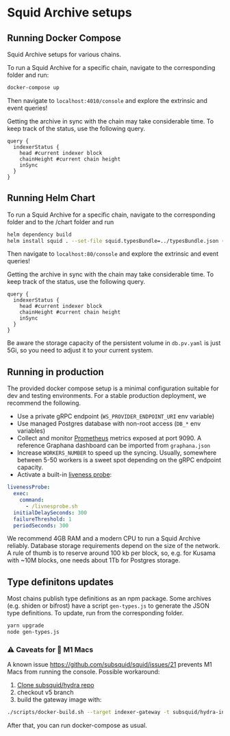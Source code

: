 # Squid Archive setups

## Running Docker Compose

Squid Archive setups for various chains.

To run a Squid Archive for a specific chain, navigate to the corresponding folder and run:

```sh
docker-compose up
```

Then navigate to `localhost:4010/console` and explore the extrinsic and event queries!

Getting the archive in sync with the chain may take considerable time. To keep track of the status, use the following query.

```gql
query {
  indexerStatus {
    head #current indexer block
    chainHeight #current chain height
    inSync
  }
}
```

## Running Helm Chart

To run a Squid Archive for a specific chain, navigate to the corresponding folder and to the /chart folder and run

```sh
helm dependency build
helm install squid . --set-file squid.typesBundle=../typesBundle.json (or --set-file squid.types=../types.json)
```

Then navigate to `localhost:80/console` and explore the extrinsic and event queries!

Getting the archive in sync with the chain may take considerable time. To keep track of the status, use the following query.

```gql
query {
  indexerStatus {
    head #current indexer block
    chainHeight #current chain height
    inSync
  }
}
```

Be aware the storage capacity of the persistent volume in `db.pv.yaml` is just 5Gi, so you need to adjust it to your current system.

## Running in production

The provided docker compose setup is a minimal configuration suitable for dev and testing environments. For a stable production deployment, we recommend the following.

- Use a private gRPC endpoint (`WS_PROVIDER_ENDPOINT_URI` env variable)
- Use managed Postgres database with non-root access (`DB_*` env variables)
- Collect and monitor [Prometheus](https://prometheus.io/) metrics exposed at port 9090. A reference Graphana dashboard can be imported from `graphana.json`
- Increase `WORKERS_NUMBER` to speed up the syncing. Usually, somewhere between 5-50 workers is a sweet spot depending on the gRPC endpoint capacity.
- Activate a built-in [liveness probe](https://kubernetes.io/docs/tasks/configure-pod-container/configure-liveness-readiness-startup-probes/):

```yaml
livenessProbe:
  exec:
    command:
      - /livnesprobe.sh
  initialDelaySeconds: 300
  failureThreshold: 1
  periodSeconds: 300
```

We recommend 4GB RAM and a modern CPU to run a Squid Archive reliably. Database storage requirements depend on the size of the network. A rule of thumb is to reserve around 100 kb per block, so, e.g. for Kusama with ~10M blocks, one needs about 1Tb for Postgres storage.

## Type definitons updates

Most chains publish type definitions as an npm package. Some archives (e.g. shiden or bifrost) have a script `gen-types.js` to generate the JSON type definitions. To update, run from the corresponding folder.

```bash
yarn upgrade
node gen-types.js
```

### ⚠️ Caveats for 🍏 M1 Macs

A known issue https://github.com/subsquid/squid/issues/21 prevents M1 Macs from running the console.
Possible workaround:

1. [Clone subsquid/hydra repo](https://github.com/subsquid/hydra)
2. checkout v5 branch
3. build the gateway image with:

```sh
./scripts/docker-build.sh --target indexer-gateway -t subsquid/hydra-indexer-gateway:5
```

After that, you can run docker-compose as usual.
